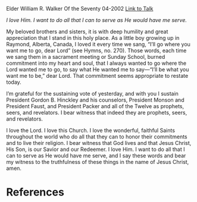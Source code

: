 Elder William R. Walker
Of the Seventy
04-2002
[Link to Talk](https://www.churchofjesuschrist.org/study/general-conference/2002/04/i-ll-go-where-you-want-me-to-go?lang=eng)

_I love Him. I want to do all that I can to serve as He would have me serve._

My beloved brothers and sisters, it is with deep humility and great appreciation that I stand in this holy place. As a little boy growing up in Raymond, Alberta, Canada, I loved it every time we sang, “I’ll go where you want me to go, dear Lord” (see Hymns, no. 270). Those words, each time we sang them in a sacrament meeting or Sunday School, burned commitment into my heart and soul, that I always wanted to go where the Lord wanted me to go, to say what He wanted me to say—“I’ll be what you want me to be,” dear Lord. That commitment seems appropriate to restate today.

I’m grateful for the sustaining vote of yesterday, and with you I sustain President Gordon B. Hinckley and his counselors, President Monson and President Faust, and President Packer and all of the Twelve as prophets, seers, and revelators. I bear witness that indeed they are prophets, seers, and revelators.

I love the Lord. I love this Church. I love the wonderful, faithful Saints throughout the world who do all that they can to honor their commitments and to live their religion. I bear witness that God lives and that Jesus Christ, His Son, is our Savior and our Redeemer. I love Him. I want to do all that I can to serve as He would have me serve, and I say these words and bear my witness to the truthfulness of these things in the name of Jesus Christ, amen.

# References
